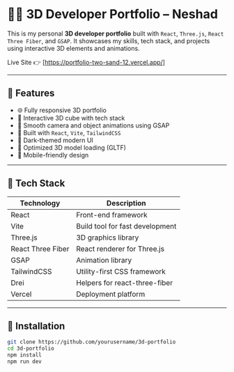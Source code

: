 # 🧑‍💻 3D Developer Portfolio – Neshad

This is my personal **3D developer portfolio** built with `React`, `Three.js`, `React Three Fiber`, and `GSAP`. It showcases my skills, tech stack, and projects using interactive 3D elements and animations.

Live Site 👉 [https://portfolio-two-sand-12.vercel.app/]

---

## 🔮 Features

- 🌐 Fully responsive 3D portfolio
- 🎯 Interactive 3D cube with tech stack
- 🧭 Smooth camera and object animations using GSAP
- 🧱 Built with `React`, `Vite`, `TailwindCSS`
- 🌈 Dark-themed modern UI
- 🧩 Optimized 3D model loading (GLTF)
- 📱 Mobile-friendly design

---

## 🚀 Tech Stack

| Technology | Description |
|------------|-------------|
| React | Front-end framework |
| Vite | Build tool for fast development |
| Three.js | 3D graphics library |
| React Three Fiber | React renderer for Three.js |
| GSAP | Animation library |
| TailwindCSS | Utility-first CSS framework |
| Drei | Helpers for react-three-fiber |
| Vercel | Deployment platform |

<!-- ---

## 📸 Preview

![Portfolio Preview](./preview.png) -->

---

## 🔧 Installation

```bash
git clone https://github.com/yourusername/3d-portfolio
cd 3d-portfolio
npm install
npm run dev